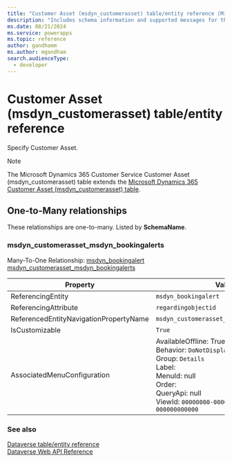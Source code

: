 ```yaml
---
title: "Customer Asset (msdyn_customerasset) table/entity reference (Microsoft Dynamics 365 Customer Service)"
description: "Includes schema information and supported messages for the Customer Asset (msdyn_customerasset) table/entity with Microsoft Dynamics 365 Customer Service."
ms.date: 08/21/2024
ms.service: powerapps
ms.topic: reference
author: gandhamm
ms.author: mgandham
search.audienceType: 
  - developer
---
```


# Customer Asset (msdyn_customerasset) table/entity reference

Specify Customer Asset.

> [!NOTE]
> The Microsoft Dynamics 365 Customer Service Customer Asset (msdyn_customerasset) table extends the [Microsoft Dynamics 365 Customer Asset (msdyn_customerasset) table](/dynamics365/developer/entities/msdyn_customerasset).




## One-to-Many relationships

These relationships are one-to-many. Listed by **SchemaName**.

### <a name="BKMK_msdyn_customerasset_msdyn_bookingalerts"></a> msdyn_customerasset_msdyn_bookingalerts

Many-To-One Relationship: [msdyn_bookingalert msdyn_customerasset_msdyn_bookingalerts](msdyn_bookingalert.md#BKMK_msdyn_customerasset_msdyn_bookingalerts)

|Property|Value|
|---|---|
|ReferencingEntity|`msdyn_bookingalert`|
|ReferencingAttribute|`regardingobjectid`|
|ReferencedEntityNavigationPropertyName|`msdyn_customerasset_msdyn_bookingalerts`|
|IsCustomizable|`True`|
|AssociatedMenuConfiguration|AvailableOffline: True<br />Behavior: `DoNotDisplay`<br />Group: `Details`<br />Label: <br />MenuId: null<br />Order: <br />QueryApi: null<br />ViewId: `00000000-0000-0000-0000-000000000000`|



### See also

[Dataverse table/entity reference](../about-entity-reference.md)  
[Dataverse Web API Reference](/power-apps/developer/data-platform/webapi/reference/about)   

